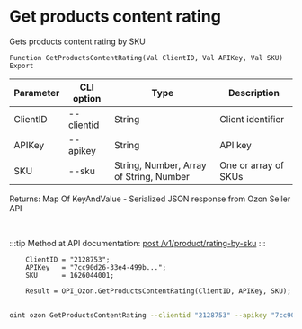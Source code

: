 ﻿---
sidebar_position: 4
---

# Get products content rating
 Gets products content rating by SKU



`Function GetProductsContentRating(Val ClientID, Val APIKey, Val SKU) Export`

  | Parameter | CLI option | Type | Description |
  |-|-|-|-|
  | ClientID | --clientid | String | Client identifier |
  | APIKey | --apikey | String | API key |
  | SKU | --sku | String, Number, Array of String, Number | One or array of SKUs |

  
  Returns:  Map Of KeyAndValue - Serialized JSON response from Ozon Seller API

<br/>

:::tip
Method at API documentation: [post /v1/product/rating-by-sku](https://docs.ozon.ru/api/seller/#operation/ProductAPI_GetProductRatingBySku)
:::
<br/>


```bsl title="Code example"
    ClientID = "2128753";
    APIKey   = "7cc90d26-33e4-499b...";
    SKU      = 1626044001;

    Result = OPI_Ozon.GetProductsContentRating(ClientID, APIKey, SKU);
```



```sh title="CLI command example"
    
oint ozon GetProductsContentRating --clientid "2128753" --apikey "7cc90d26-33e4-499b..." --sku %sku%

```

```json title="Result"

```
